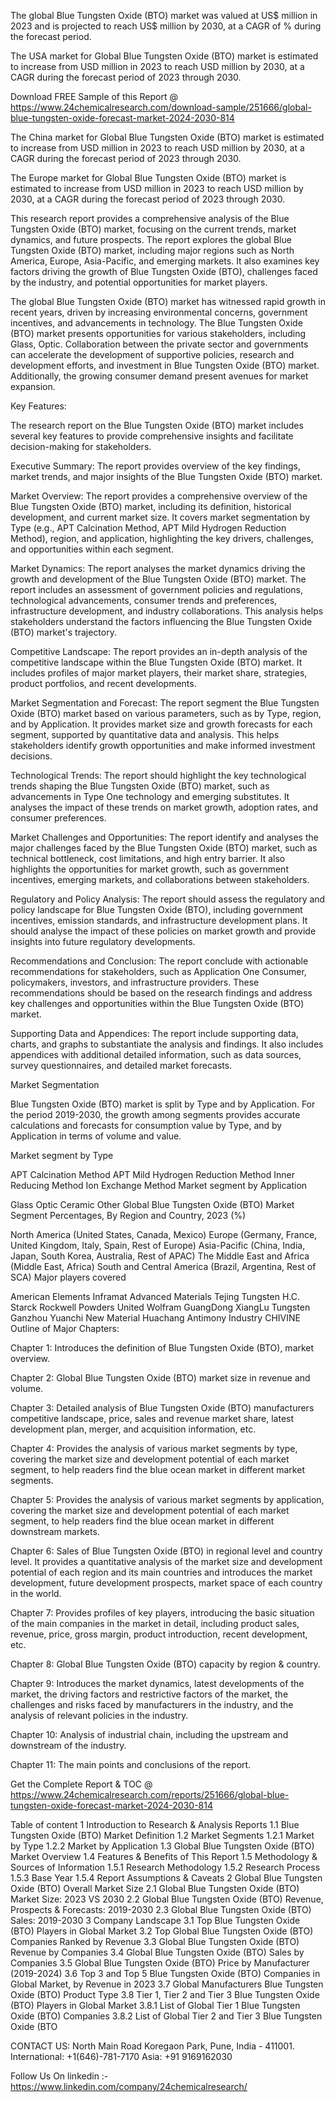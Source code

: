 The global Blue Tungsten Oxide (BTO) market was valued at US$ million in 2023 and is projected to reach US$ million by 2030, at a CAGR of % during the forecast period.

The USA market for Global Blue Tungsten Oxide (BTO)  market is estimated to increase from USD million in 2023 to reach USD million by 2030, at a CAGR during the forecast period of 2023 through 2030.

Download FREE Sample of this Report @ https://www.24chemicalresearch.com/download-sample/251666/global-blue-tungsten-oxide-forecast-market-2024-2030-814

The China market for Global Blue Tungsten Oxide (BTO)  market is estimated to increase from USD million in 2023 to reach USD million by 2030, at a CAGR during the forecast period of 2023 through 2030.

The Europe market for Global Blue Tungsten Oxide (BTO)  market is estimated to increase from USD million in 2023 to reach USD million by 2030, at a CAGR during the forecast period of 2023 through 2030.

This research report provides a comprehensive analysis of the Blue Tungsten Oxide (BTO) market, focusing on the current trends, market dynamics, and future prospects. The report explores the global Blue Tungsten Oxide (BTO) market, including major regions such as North America, Europe, Asia-Pacific, and emerging markets. It also examines key factors driving the growth of Blue Tungsten Oxide (BTO), challenges faced by the industry, and potential opportunities for market players.

The global Blue Tungsten Oxide (BTO) market has witnessed rapid growth in recent years, driven by increasing environmental concerns, government incentives, and advancements in technology. The Blue Tungsten Oxide (BTO) market presents opportunities for various stakeholders, including Glass, Optic. Collaboration between the private sector and governments can accelerate the development of supportive policies, research and development efforts, and investment in Blue Tungsten Oxide (BTO) market. Additionally, the growing consumer demand present avenues for market expansion.

Key Features:

The research report on the Blue Tungsten Oxide (BTO) market includes several key features to provide comprehensive insights and facilitate decision-making for stakeholders.

Executive Summary: The report provides overview of the key findings, market trends, and major insights of the Blue Tungsten Oxide (BTO) market.

Market Overview: The report provides a comprehensive overview of the Blue Tungsten Oxide (BTO) market, including its definition, historical development, and current market size. It covers market segmentation by Type (e.g., APT Calcination Method, APT Mild Hydrogen Reduction Method), region, and application, highlighting the key drivers, challenges, and opportunities within each segment.

Market Dynamics: The report analyses the market dynamics driving the growth and development of the Blue Tungsten Oxide (BTO) market. The report includes an assessment of government policies and regulations, technological advancements, consumer trends and preferences, infrastructure development, and industry collaborations. This analysis helps stakeholders understand the factors influencing the Blue Tungsten Oxide (BTO) market's trajectory.

Competitive Landscape: The report provides an in-depth analysis of the competitive landscape within the Blue Tungsten Oxide (BTO) market. It includes profiles of major market players, their market share, strategies, product portfolios, and recent developments.

Market Segmentation and Forecast: The report segment the Blue Tungsten Oxide (BTO) market based on various parameters, such as by Type, region, and by Application. It provides market size and growth forecasts for each segment, supported by quantitative data and analysis. This helps stakeholders identify growth opportunities and make informed investment decisions.

Technological Trends: The report should highlight the key technological trends shaping the Blue Tungsten Oxide (BTO) market, such as advancements in Type One technology and emerging substitutes. It analyses the impact of these trends on market growth, adoption rates, and consumer preferences.

Market Challenges and Opportunities: The report identify and analyses the major challenges faced by the Blue Tungsten Oxide (BTO) market, such as technical bottleneck, cost limitations, and high entry barrier. It also highlights the opportunities for market growth, such as government incentives, emerging markets, and collaborations between stakeholders.

Regulatory and Policy Analysis: The report should assess the regulatory and policy landscape for Blue Tungsten Oxide (BTO), including government incentives, emission standards, and infrastructure development plans. It should analyse the impact of these policies on market growth and provide insights into future regulatory developments.

Recommendations and Conclusion: The report conclude with actionable recommendations for stakeholders, such as Application One Consumer, policymakers, investors, and infrastructure providers. These recommendations should be based on the research findings and address key challenges and opportunities within the Blue Tungsten Oxide (BTO) market.

Supporting Data and Appendices: The report include supporting data, charts, and graphs to substantiate the analysis and findings. It also includes appendices with additional detailed information, such as data sources, survey questionnaires, and detailed market forecasts.

Market Segmentation

Blue Tungsten Oxide (BTO) market is split by Type and by Application. For the period 2019-2030, the growth among segments provides accurate calculations and forecasts for consumption value by Type, and by Application in terms of volume and value.

Market segment by Type

APT Calcination Method
APT Mild Hydrogen Reduction Method
Inner Reducing Method
Ion Exchange Method
Market segment by Application

Glass
Optic
Ceramic
Other
Global Blue Tungsten Oxide (BTO) Market Segment Percentages, By Region and Country, 2023 (%)

North America (United States, Canada, Mexico)
Europe (Germany, France, United Kingdom, Italy, Spain, Rest of Europe)
Asia-Pacific (China, India, Japan, South Korea, Australia, Rest of APAC)
The Middle East and Africa (Middle East, Africa)
South and Central America (Brazil, Argentina, Rest of SCA)
Major players covered

American Elements
Inframat Advanced Materials
Tejing Tungsten
H.C. Starck
Rockwell Powders
United Wolfram
GuangDong XiangLu Tungsten
Ganzhou Yuanchi New Material
Huachang Antimony Industry
CHIVINE
Outline of Major Chapters:

Chapter 1: Introduces the definition of Blue Tungsten Oxide (BTO), market overview.

Chapter 2: Global Blue Tungsten Oxide (BTO) market size in revenue and volume.

Chapter 3: Detailed analysis of Blue Tungsten Oxide (BTO) manufacturers competitive landscape, price, sales and revenue market share, latest development plan, merger, and acquisition information, etc.

Chapter 4: Provides the analysis of various market segments by type, covering the market size and development potential of each market segment, to help readers find the blue ocean market in different market segments.

Chapter 5: Provides the analysis of various market segments by application, covering the market size and development potential of each market segment, to help readers find the blue ocean market in different downstream markets.

Chapter 6: Sales of Blue Tungsten Oxide (BTO) in regional level and country level. It provides a quantitative analysis of the market size and development potential of each region and its main countries and introduces the market development, future development prospects, market space of each country in the world.

Chapter 7: Provides profiles of key players, introducing the basic situation of the main companies in the market in detail, including product sales, revenue, price, gross margin, product introduction, recent development, etc.

Chapter 8: Global Blue Tungsten Oxide (BTO) capacity by region & country.

Chapter 9: Introduces the market dynamics, latest developments of the market, the driving factors and restrictive factors of the market, the challenges and risks faced by manufacturers in the industry, and the analysis of relevant policies in the industry.

Chapter 10: Analysis of industrial chain, including the upstream and downstream of the industry.

Chapter 11: The main points and conclusions of the report.

Get the Complete Report & TOC @ https://www.24chemicalresearch.com/reports/251666/global-blue-tungsten-oxide-forecast-market-2024-2030-814

Table of content
1 Introduction to Research & Analysis Reports
1.1 Blue Tungsten Oxide (BTO) Market Definition
1.2 Market Segments
1.2.1 Market by Type
1.2.2 Market by Application
1.3 Global Blue Tungsten Oxide (BTO) Market Overview
1.4 Features & Benefits of This Report
1.5 Methodology & Sources of Information
1.5.1 Research Methodology
1.5.2 Research Process
1.5.3 Base Year
1.5.4 Report Assumptions & Caveats
2 Global Blue Tungsten Oxide (BTO) Overall Market Size
2.1 Global Blue Tungsten Oxide (BTO) Market Size: 2023 VS 2030
2.2 Global Blue Tungsten Oxide (BTO) Revenue, Prospects & Forecasts: 2019-2030
2.3 Global Blue Tungsten Oxide (BTO) Sales: 2019-2030
3 Company Landscape
3.1 Top Blue Tungsten Oxide (BTO) Players in Global Market
3.2 Top Global Blue Tungsten Oxide (BTO) Companies Ranked by Revenue
3.3 Global Blue Tungsten Oxide (BTO) Revenue by Companies
3.4 Global Blue Tungsten Oxide (BTO) Sales by Companies
3.5 Global Blue Tungsten Oxide (BTO) Price by Manufacturer (2019-2024)
3.6 Top 3 and Top 5 Blue Tungsten Oxide (BTO) Companies in Global Market, by Revenue in 2023
3.7 Global Manufacturers Blue Tungsten Oxide (BTO) Product Type
3.8 Tier 1, Tier 2 and Tier 3 Blue Tungsten Oxide (BTO) Players in Global Market
3.8.1 List of Global Tier 1 Blue Tungsten Oxide (BTO) Companies
3.8.2 List of Global Tier 2 and Tier 3 Blue Tungsten Oxide (BTO

CONTACT US:
North Main Road Koregaon Park, Pune, India - 411001.
International: +1(646)-781-7170
Asia: +91 9169162030

Follow Us On linkedin :- https://www.linkedin.com/company/24chemicalresearch/
